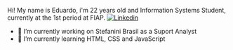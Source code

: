   Hi! 
  My name is Eduardo, i'm 22 years old and Information Systems Student, currently at the 1st period at FIAP.
  [![Linkedin](https://img.shields.io/badge/LinkedIn-0077B5?style=for-the-badge&logo=linkedin&logoColor=white)](https://www.linkedin.com/in/eduardo-arantes-ab8847163/)

- 🔭 I’m currently working on Stefanini Brasil as a Suport Analyst
- 🌱 I’m currently learning HTML, CSS and JavaScript

